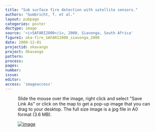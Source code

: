 ```yaml
---
title: "Sub surface fire detection with satellite sensors."
authors: "Gumbricht, T. et al."
layout: pubpage
categories: poster
doctype: image
source: '<i>SAFARI2000</i>, 2000, Siavonga, South Africa'
figure1: oka-fire_SAFARI2000_siavonga_2000
date: 2000-12-01
projectid: okavango
project: Okavango
pattern:
process:
pages:
number:
issue:
editor:
access: 'imageaccess'
---
```

<figure>
<figcaption>Slide the mouse over the image, right click and select "Save Link As" or click on the map to get a pop-up image that you can drag to your desktop. The full size image is a jpg file in A0 format (3.6 MB).</figcaption>

<a href="{{ site.commonurl }}/images/{{ site.data.images[page.figure1].source }}"><img src="{{ site.commonurl }}/images/{{ site.data.images[page.figure1].file }}" alt="image"></a>
</figure>

